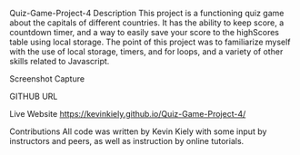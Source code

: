 Quiz-Game-Project-4
Description
This project is a functioning quiz game about the capitals of different countries. It has the ability to keep score, a countdown timer, and a way to easily save your score to the highScores table using local storage. The point of this project was to familiarize myself with the use of local storage, timers, and for loops, and a variety of other skills related to Javascript.

Screenshot
Capture

GITHUB URL


Live Website
https://kevinkiely.github.io/Quiz-Game-Project-4/

Contributions
All code was written by Kevin Kiely with some input by instructors and peers, as well as instruction by online tutorials.
